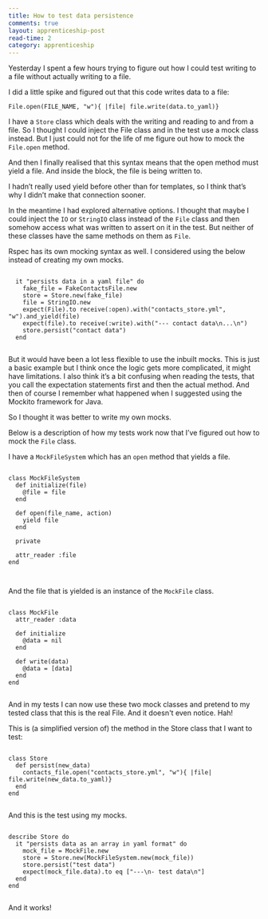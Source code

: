 ```yaml
---
title: How to test data persistence
comments: true
layout: apprenticeship-post
read-time: 2
category: apprenticeship
---
```


Yesterday I spent a few hours trying to figure out how I could test writing to a file without actually writing to a file.

<!--break-->

I did a little spike and figured out that this code writes data to a file:

`File.open(FILE_NAME, "w"){ |file| file.write(data.to_yaml)}`

I have a `Store` class which deals with the writing and reading to and from a file. So I thought I could inject the File class and in the test use a mock class instead. But I just could not for the life of me figure out how to mock the `File.open` method. 

And then I finally realised that this syntax means that the open method must yield a file. And inside the block, the file is being written to.

I hadn’t really used yield before other than for templates, so I think that’s why I didn’t make that connection sooner.

In the meantime I had explored alternative options. I thought that maybe I could inject the `IO` or `StringIO` class instead of the `File` class and then somehow access what was written to assert on it in the test. But neither of these classes have the same methods on them as `File`.

Rspec has its own mocking syntax as well. I considered using the below instead of creating my own mocks.

<pre><code class="language-ruby">
  it "persists data in a yaml file" do
    fake_file = FakeContactsFile.new
    store = Store.new(fake_file)
    file = StringIO.new
    expect(File).to receive(:open).with("contacts_store.yml", "w").and_yield(file)
    expect(file).to receive(:write).with("--- contact data\n...\n")
    store.persist("contact data")
  end

</code></pre>

But it would have been a lot less flexible to use the inbuilt mocks. This is just a basic example but I think once the logic gets more complicated, it might have limitations. I also think it’s a bit confusing when reading the tests, that you call the expectation statements first and then the actual method. And then of course I remember what happened when I suggested using the Mockito framework for Java.

So I thought it was better to write my own mocks.

Below is a description of how my tests work now that I’ve figured out how to mock the `File` class. 

I have a `MockFileSystem` which has an `open` method that yields a file.

<pre><code class="language-ruby">
class MockFileSystem
  def initialize(file)
    @file = file
  end

  def open(file_name, action)
    yield file
  end

  private

  attr_reader :file
end


</code></pre>

And the file that is yielded is an instance of the `MockFile` class.

<pre><code class="language-ruby">
class MockFile
  attr_reader :data

  def initialize
    @data = nil
  end

  def write(data)
    @data = [data]
  end
end

</code></pre>

And in my tests I can now use these two mock classes and pretend to my tested class that this is the real File. And it doesn't even notice. Hah!

This is (a simplified version of) the method in the Store class that I want to test:

<pre><code class="language-ruby">
class Store
  def persist(new_data)
    contacts_file.open("contacts_store.yml", "w"){ |file| file.write(new_data.to_yaml)}
  end
end

</code></pre>
And this is the test using my mocks.

<pre><code class="language-ruby">
describe Store do
  it "persists data as an array in yaml format" do
    mock_file = MockFile.new
    store = Store.new(MockFileSystem.new(mock_file))
    store.persist("test data")
    expect(mock_file.data).to eq ["---\n- test data\n"]
  end
end

</code></pre>

And it works!

